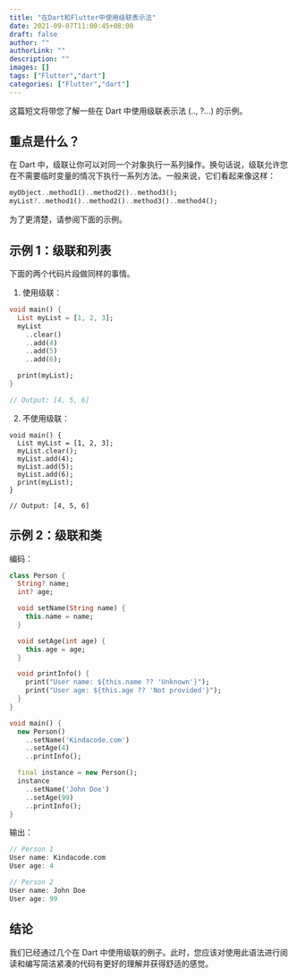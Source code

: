 ```yaml
---
title: "在Dart和Flutter中使用级联表示法"
date: 2021-09-07T11:00:45+08:00
draft: false
author: ""
authorLink: ""
description: ""
images: []
tags: ["Flutter","dart"]
categories: ["Flutter","dart"]
---
```


这篇短文将带您了解一些在 Dart 中使用级联表示法 (.., ?...) 的示例。



## 重点是什么？

在 Dart 中，级联让你可以对同一个对象执行一系列操作。换句话说，级联允许您在不需要临时变量的情况下执行一系列方法。一般来说，它们看起来像这样：

```dart
myObject..method1()..method2()..method3();
myList?..method1()..method2()..method3()..method4();
```

为了更清楚，请参阅下面的示例。

## 示例 1：级联和列表

下面的两个代码片段做同样的事情。

1. 使用级联：

```dart
void main() {
  List myList = [1, 2, 3];
  myList
    ..clear()
    ..add(4)
    ..add(5)
    ..add(6);

  print(myList);
}

// Output: [4, 5, 6]
```

2. 不使用级联：

```
void main() {
  List myList = [1, 2, 3];
  myList.clear();
  myList.add(4);
  myList.add(5);
  myList.add(6);
  print(myList);
}

// Output: [4, 5, 6]
```

## 示例 2：级联和类

编码：

```dart
class Person {
  String? name;
  int? age;

  void setName(String name) {
    this.name = name;
  }

  void setAge(int age) {
    this.age = age;
  }

  void printInfo() {
    print("User name: ${this.name ?? 'Unknown'}");
    print("User age: ${this.age ?? 'Not provided'}");
  }
}

void main() {
  new Person()
    ..setName('Kindacode.com')
    ..setAge(4)
    ..printInfo();

  final instance = new Person();
  instance
    ..setName('John Doe')
    ..setAge(99)
    ..printInfo();
}
```

输出：

```dart
// Person 1
User name: Kindacode.com
User age: 4

// Person 2
User name: John Doe
User age: 99
```

## 结论

我们已经通过几个在 Dart 中使用级联的例子。此时，您应该对使用此语法进行阅读和编写简洁紧凑的代码有更好的理解并获得舒适的感觉。
